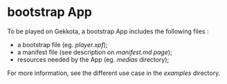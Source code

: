 # bootstrap App

To be played on Gekkota, a bootstrap App includes the following files :

- a bootstrap file (eg. *player.xpf*); 
- a manifest file (see description on *manifest.md page*);
- resources needed by the App (eg. *medias* directory);

For more information, see the different use case  in the *examples* directory.  

